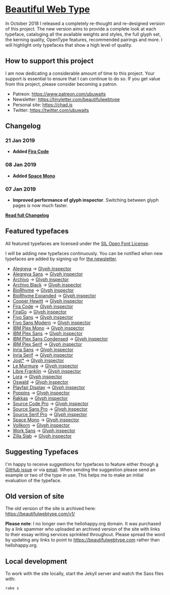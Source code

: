 # [Beautiful Web Type](https://beautifulwebtype.com)

In October 2018 I released a completely re-thought and re-designed version of this project. The new version aims to provide a complete look at each typeface, cataloging all the available weights and styles, the full glyph set, the kerning quality, OpenType features, recommended pairings and more. I will highlight only typefaces that show a high level of quality.

## How to support this project

I am now dedicating a considerable amount of time to this project. Your support is essential to ensure that I can continue to do so. If you get value from this project, please consider becoming a patron.

* Patreon: https://www.patreon.com/ubuwaits
* Newsletter: https://tinyletter.com/beautifulwebtype
* Personal site: https://chad.is
* Twitter: https://twitter.com/ubuwaits

## Changelog

### 21 Jan 2019
* **Added [Fira Code](https://beautifulwebtype.com/fira-code/)**

### 08 Jan 2019
* **Added [Space Mono](https://beautifulwebtype.com/space-mono/)**

### 07 Jan 2019
* **Improved performance of glyph inspector**. Switching between glyph pages is now much faster.

**[Read full Changelog](https://github.com/ubuwaits/beautiful-web-type/blob/gh-pages/CHANGELOG.md)**

## Featured typefaces
All featured typefaces are licensed under the [SIL Open Font License](https://scripts.sil.org/OFL).

I will be adding new typefaces continuously. You can be notified when new typefaces are added by signing up for [the newsletter](https://tinyletter.com/beautifulwebtype).

* [Alegreya](https://beautifulwebtype.com/alegreya/) &#8594; [Glyph inspector](https://beautifulwebtype.com/alegreya/glyphs/)
* [Alegreya Sans](https://beautifulwebtype.com/alegreya-sans/) &#8594; [Glyph inspector](https://beautifulwebtype.com/alegreya-sans/glyphs/)
* [Archivo](https://beautifulwebtype.com/archivo/) &#8594; [Glyph inspector](https://beautifulwebtype.com/archivo/glyphs/)
* [Archivo Black](https://beautifulwebtype.com/archivo-black/) &#8594; [Glyph inspector](https://beautifulwebtype.com/archivo-black/glyphs/)
* [BioRhyme](https://beautifulwebtype.com/biorhyme/) &#8594; [Glyph inspector](https://beautifulwebtype.com/biorhyme/glyphs/)
* [BioRhyme Expanded](https://beautifulwebtype.com/biorhyme-expanded/) &#8594; [Glyph inspector](https://beautifulwebtype.com/biorhyme-expanded/glyphs/)
* [Cooper Hewitt](https://beautifulwebtype.com/cooper-hewitt/) &#8594; [Glyph inspector](https://beautifulwebtype.com/cooper-hewitt/glyphs/)
* [Fira Code](https://beautifulwebtype.com/fira-code/) &#8594; [Glyph inspector](https://beautifulwebtype.com/fira-code/glyphs/)
* [FiraGo](https://beautifulwebtype.com/firago/) &#8594; [Glyph inspector](https://beautifulwebtype.com/firago/glyphs/)
* [Fivo Sans](https://beautifulwebtype.com/fivo-sans/) &#8594; [Glyph inspector](https://beautifulwebtype.com/fivo-sans/glyphs/)
* [Fivo Sans Modern](https://beautifulwebtype.com/fivo-sans-modern/) &#8594; [Glyph inspector](https://beautifulwebtype.com/fivo-sans-modern/glyphs/)
* [IBM Plex Mono](https://beautifulwebtype.com/ibm-plex-mono/) &#8594; [Glyph inspector](https://beautifulwebtype.com/ibm-plex-mono/glyphs/)
* [IBM Plex Sans](https://beautifulwebtype.com/ibm-plex-sans/) &#8594; [Glyph inspector](https://beautifulwebtype.com/ibm-plex-sans/glyphs/)
* [IBM Plex Sans Condensed](https://beautifulwebtype.com/ibm-plex-sans-condensed/) &#8594; [Glyph inspector](https://beautifulwebtype.com/ibm-plex-sans-condensed/glyphs/)
* [IBM Plex Serif](https://beautifulwebtype.com/ibm-plex-serif/) &#8594; [Glyph inspector](https://beautifulwebtype.com/ibm-plex-serif/glyphs/)
* [Inria Sans](https://beautifulwebtype.com/inria-sans/) &#8594; [Glyph inspector](https://beautifulwebtype.com/inria-sans/glyphs/)
* [Inria Serif](https://beautifulwebtype.com/inria-serif/) &#8594; [Glyph inspector](https://beautifulwebtype.com/inria-serif/glyphs/)
* [Jost*](https://beautifulwebtype.com/jost/) &#8594; [Glyph inspector](https://beautifulwebtype.com/jost/glyphs/)
* [Le Murmure](https://beautifulwebtype.com/le-murmure/) &#8594; [Glyph inspector](https://beautifulwebtype.com/le-murmure/glyphs/)
* [Libre Franklin](https://beautifulwebtype.com/libre-franklin/) &#8594; [Glyph inspector](https://beautifulwebtype.com/libre-franklin/glyphs/)
* [Lora](https://beautifulwebtype.com/lora/) &#8594; [Glyph inspector](https://beautifulwebtype.com/lora/glyphs/)
* [Oswald](https://beautifulwebtype.com/oswald/) &#8594; [Glyph inspector](https://beautifulwebtype.com/oswald/glyphs/)
* [Playfair Display](https://beautifulwebtype.com/playfair-display/) &#8594; [Glyph inspector](https://beautifulwebtype.com/playfair-display/glyphs/)
* [Poppins](https://beautifulwebtype.com/poppins/) &#8594; [Glyph inspector](https://beautifulwebtype.com/poppins/glyphs/)
* [Rakkas](https://beautifulwebtype.com/rakkas/) &#8594; [Glyph inspector](https://beautifulwebtype.com/rakkas/glyphs/)
* [Source Code Pro](https://beautifulwebtype.com/source-code-pro/) &#8594; [Glyph inspector](https://beautifulwebtype.com/source-code-pro/glyphs/)
* [Source Sans Pro](https://beautifulwebtype.com/source-sans-pro/) &#8594; [Glyph inspector](https://beautifulwebtype.com/source-sans-pro/glyphs/)
* [Source Serif Pro](https://beautifulwebtype.com/source-serif-pro/) &#8594; [Glyph inspector](https://beautifulwebtype.com/source-serif-pro/glyphs/)
* [Space Mono](https://beautifulwebtype.com/space-mono/) &#8594; [Glyph inspector](https://beautifulwebtype.com/space-mono/glyphs/)
* [Vollkorn](https://beautifulwebtype.com/vollkorn/) &#8594; [Glyph inspector](https://beautifulwebtype.com/vollkorn/glyphs/)
* [Work Sans](https://beautifulwebtype.com/work-sans/) &#8594; [Glyph inspector](https://beautifulwebtype.com/work-sans/glyphs/)
* [Zilla Slab](https://beautifulwebtype.com/zilla-slab/) &#8594; [Glyph inspector](https://beautifulwebtype.com/zilla-slab/glyphs/)

## Suggesting Typefaces

I'm happy to receive suggestions for typefaces to feature either though [a GitHub issue](https://github.com/ubuwaits/beautiful-web-type/issues) or via [email](mailto:ubuwaits@gmail.com). When sending the suggestion please send an example or two of the type in use. This helps me to make an initial evaluation of the typeface.

## Old version of site

The old version of the site is archived here: https://beautifulwebtype.com/v1/

**Please note**: I no longer own the hellohappy.org domain. It was purchased by a link spammer who uploaded an archived version of the site with links to their essay writing services sprinkled throughout. Please spread the word by updating any links to point to https://beautifulwebtype.com rather than hellohappy.org.

## Local development

To work with the site locally, start the Jekyll server and watch the Sass files with:

    rake s
